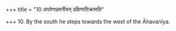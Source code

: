 +++
title = "10 अपरेणाहवनीयन् दक्षिणातिक्रामति"

+++
10. By the south he steps towards the west of the Āhavanīya.  

[^1]: When he is going to take his seat. 
